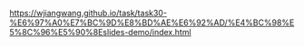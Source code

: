 https://wjiangwang.github.io/task/task30-%E6%97%A0%E7%BC%9D%E8%BD%AE%E6%92%AD/%E4%BC%98%E5%8C%96%E5%90%8Eslides-demo/index.html
